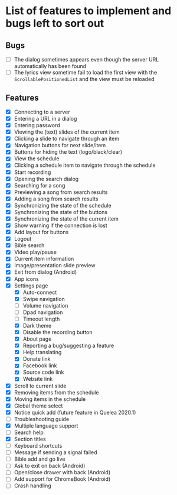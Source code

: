 # List of features to implement and bugs left to sort out

## Bugs
- [ ] The dialog sometimes appears even though the server URL automatically has been found
- [ ] The lyrics view sometime fail to load the first view with the `ScrollablePositionedList` and the view must be reloaded

## Features
- [x] Connecting to a server
- [x] Entering a URL in a dialog
- [x] Entering password
- [x] Viewing the (text) slides of the current item
- [x] Clicking a slide to navigate through an item
- [x] Navigation buttons for next slide/item
- [x] Buttons for hiding the text (logo/black/clear)
- [x] View the schedule
- [x] Clicking a schedule item to navigate through the schedule
- [x] Start recording
- [x] Opening the search dialog
- [x] Searching for a song
- [x] Previewing a song from search results
- [x] Adding a song from search results
- [x] Synchronizing the state of the schedule
- [x] Synchronizing the state of the buttons
- [x] Synchronizing the state of the current item
- [x] Show warning if the connection is lost
- [x] Add layout for buttons
- [x] Logout
- [x] Bible search
- [x] Video play/pause
- [x] Current item information
- [x] Image/presentation slide preview
- [x] Exit from dialog (Android)
- [x] App icons
- [x] Settings page
    - [x] Auto-connect
    - [x] Swipe navigation
    - [ ] Volume navigation
    - [ ] Dpad navigation
    - [ ] Timeout length
    - [x] Dark theme
    - [x] Disable the recording button
    - [x] About page
    - [x] Reporting a bug/suggesting a feature
    - [x] Help translating
    - [x] Donate link
    - [x] Facebook link
    - [x] Source code link
    - [x] Website link
- [x] Scroll to current slide
- [x] Removing items from the schedule
- [x] Moving items in the schedule
- [x] Global theme select
- [x] Notice quick add (future feature in Quelea 2020.1)
- [ ] Troubleshooting guide
- [x] Multiple language support
- [ ] Search help
- [x] Section titles
- [ ] Keyboard shortcuts
- [ ] Message if sending a signal failed
- [ ] Bible add and go live
- [ ] Ask to exit on back (Android)
- [ ] Open/close drawer with back (Android)
- [ ] Add support for ChromeBook (Android)
- [ ] Crash handling